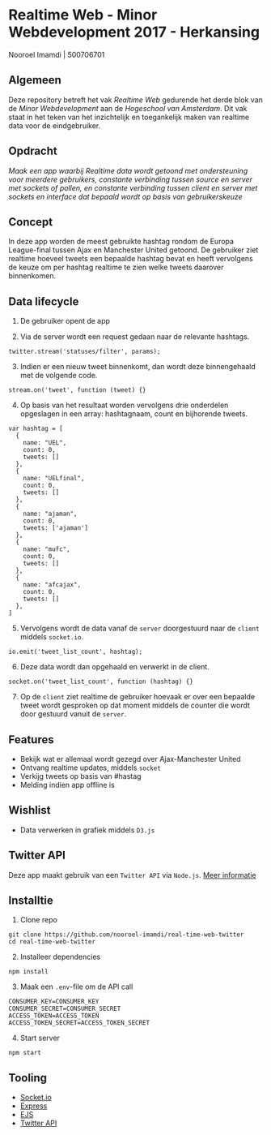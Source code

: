 # Realtime Web - Minor Webdevelopment 2017 - Herkansing
Nooroel Imamdi | 500706701

## Algemeen
Deze repository betreft het vak *Realtime Web* gedurende het derde blok van de *Minor Webdevelopment* aan de *Hogeschool van Amsterdam*. Dit vak staat in het teken van het inzichtelijk en toegankelijk maken van realtime data voor de eindgebruiker.

## Opdracht
*Maak een app waarbij Realtime data wordt getoond met ondersteuning voor meerdere gebruikers, constante verbinding tussen source en server met sockets of pollen, en constante verbinding tussen client en server met sockets en interface dat bepaald wordt op basis van gebruikerskeuze*

## Concept
In deze app worden de meest gebruikte hashtag rondom de Europa League-final tussen Ajax en Manchester United getoond. De gebruiker ziet realtime hoeveel tweets een bepaalde hashtag bevat en heeft vervolgens de keuze om per hashtag realtime te zien welke tweets daarover binnenkomen.

## Data lifecycle
1. De gebruiker opent de app

2. Via de server wordt een request gedaan naar de relevante hashtags.

```
twitter.stream('statuses/filter', params);
```
3. Indien er een nieuw tweet binnenkomt, dan wordt deze binnengehaald met de volgende code.

```
stream.on('tweet', function (tweet) {}
```

4. Op basis van het resultaat worden vervolgens drie onderdelen opgeslagen in een array: hashtagnaam, count en bijhorende tweets.
```
var hashtag = [
  {
    name: "UEL",
    count: 0,
    tweets: []
  },
  {
    name: "UELfinal",
    count: 0,
    tweets: []
  },
  {
    name: "ajaman",
    count: 0,
    tweets: ['ajaman']
  },
  {
    name: "mufc",
    count: 0,
    tweets: []
  },
  {
    name: "afcajax",
    count: 0,
    tweets: []
  },
]
```

5. Vervolgens wordt de data vanaf de `server` doorgestuurd naar de `client` middels `socket.io`.
```
io.emit('tweet_list_count', hashtag);
```

6. Deze data wordt dan opgehaald en verwerkt in de client.

```
socket.on('tweet_list_count', function (hashtag) {}
```

7. Op de `client` ziet realtime de gebruiker hoevaak er over een bepaalde tweet wordt gesproken op dat moment middels de counter die wordt door gestuurd vanuit de `server`.

## Features
- Bekijk wat er allemaal wordt gezegd over Ajax-Manchester United
- Ontvang realtime updates, middels `socket`
- Verkijg tweets op basis van #hastag
- Melding indien app offline is

## Wishlist
- Data verwerken in grafiek middels `D3.js`

## Twitter API
Deze app maakt gebruik van een `Twitter API` via `Node.js`.
[Meer informatie](https://www.npmjs.com/package/twit)

## Installtie

1. Clone repo
```
git clone https://github.com/nooroel-imamdi/real-time-web-twitter
cd real-time-web-twitter
```

2. Installeer dependencies

```
npm install
```

3. Maak een `.env`-file om de API call

```
CONSUMER_KEY=CONSUMER_KEY
CONSUMER_SECRET=CONSUMER_SECRET
ACCESS_TOKEN=ACCESS_TOKEN
ACCESS_TOKEN_SECRET=ACCESS_TOKEN_SECRET

```

4. Start server
```
npm start
```

## Tooling
- [Socket.io](https://socket.io/)
- [Express](https://expressjs.com/)
- [EJS](https://www.npmjs.com/package/ejs)
- [Twitter API](https://www.npmjs.com/package/twit)
